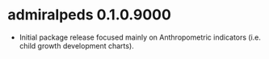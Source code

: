 # admiralpeds 0.1.0.9000

- Initial package release focused mainly on Anthropometric indicators (i.e. child growth
development charts).
